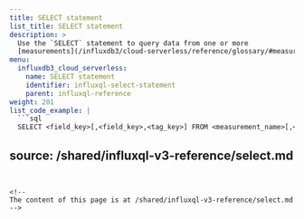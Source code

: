 ```yaml
---
title: SELECT statement
list_title: SELECT statement
description: >
  Use the `SELECT` statement to query data from one or more
  [measurements](/influxdb3/cloud-serverless/reference/glossary/#measurement).
menu:
  influxdb3_cloud_serverless:
    name: SELECT statement
    identifier: influxql-select-statement
    parent: influxql-reference
weight: 201
list_code_example: |
  ```sql
  SELECT <field_key>[,<field_key>,<tag_key>] FROM <measurement_name>[,<measurement_name>]
  ```

source: /shared/influxql-v3-reference/select.md
---
```


<!-- 
The content of this page is at /shared/influxql-v3-reference/select.md
-->
